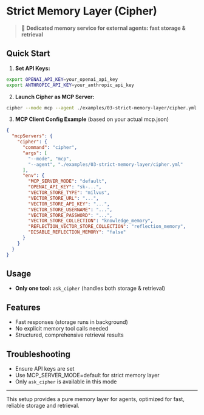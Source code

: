 # Strict Memory Layer (Cipher)

> 🧠 **Dedicated memory service for external agents: fast storage & retrieval**

## Quick Start

1. **Set API Keys:**
```bash
export OPENAI_API_KEY=your_openai_api_key
export ANTHROPIC_API_KEY=your_anthropic_api_key
```

2. **Launch Cipher as MCP Server:**
```bash
cipher --mode mcp --agent ./examples/03-strict-memory-layer/cipher.yml
```

3. **MCP Client Config Example**
(based on your actual mcp.json)
```json
{
  "mcpServers": {
    "cipher": {
      "command": "cipher",
      "args": [
        "--mode", "mcp",
        "--agent", "./examples/03-strict-memory-layer/cipher.yml"
      ],
      "env": {
        "MCP_SERVER_MODE": "default",
        "OPENAI_API_KEY": "sk-...",
        "VECTOR_STORE_TYPE": "milvus",
        "VECTOR_STORE_URL": "...",
        "VECTOR_STORE_API_KEY": "...",
        "VECTOR_STORE_USERNAME": "...",
        "VECTOR_STORE_PASSWORD": "...",
        "VECTOR_STORE_COLLECTION": "knowledge_memory",
        "REFLECTION_VECTOR_STORE_COLLECTION": "reflection_memory",
        "DISABLE_REFLECTION_MEMORY": "false"
      }
    }
  }
}
```

## Usage
- **Only one tool:** `ask_cipher` (handles both storage & retrieval)


## Features
- Fast responses (storage runs in background)
- No explicit memory tool calls needed
- Structured, comprehensive retrieval results

## Troubleshooting
- Ensure API keys are set
- Use MCP_SERVER_MODE=default for strict memory layer
- Only `ask_cipher` is available in this mode

---
This setup provides a pure memory layer for agents, optimized for fast, reliable storage and retrieval.
